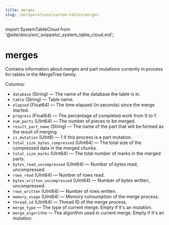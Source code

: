 ```yaml
---
title: merges
slug: /en/operations/system-tables/merges
---
```

import SystemTableCloud from '@site/docs/en/_snippets/_system_table_cloud.md';

# merges

<SystemTableCloud/>

Contains information about merges and part mutations currently in process for tables in the MergeTree family.

Columns:

- `database` (String) — The name of the database the table is in.
- `table` (String) — Table name.
- `elapsed` (Float64) — The time elapsed (in seconds) since the merge started.
- `progress` (Float64) — The percentage of completed work from 0 to 1.
- `num_parts` (UInt64) — The number of pieces to be merged.
- `result_part_name` (String) — The name of the part that will be formed as the result of merging.
- `is_mutation` (UInt8) — 1 if this process is a part mutation.
- `total_size_bytes_compressed` (UInt64) — The total size of the compressed data in the merged chunks.
- `total_size_marks` (UInt64) — The total number of marks in the merged parts.
- `bytes_read_uncompressed` (UInt64) — Number of bytes read, uncompressed.
- `rows_read` (UInt64) — Number of rows read.
- `bytes_written_uncompressed` (UInt64) — Number of bytes written, uncompressed.
- `rows_written` (UInt64) — Number of rows written.
- `memory_usage` (UInt64) — Memory consumption of the merge process.
- `thread_id` (UInt64) — Thread ID of the merge process.
- `merge_type` — The type of current merge. Empty if it's an mutation.
- `merge_algorithm` — The algorithm used in current merge. Empty if it's an mutation.
